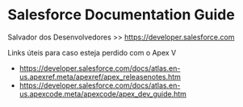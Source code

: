 # Salesforce Documentation Guide

Salvador dos Desenvolvedores >> https://developer.salesforce.com

Links úteis para caso esteja perdido com o Apex V
* https://developer.salesforce.com/docs/atlas.en-us.apexref.meta/apexref/apex_releasenotes.htm
* https://developer.salesforce.com/docs/atlas.en-us.apexcode.meta/apexcode/apex_dev_guide.htm
